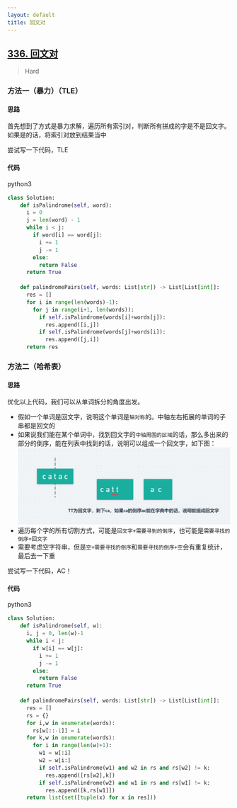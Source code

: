 ```yaml
---
layout: default
title: 回文对
---
```


## [336\. 回文对](https://leetcode-cn.com/problems/palindrome-pairs/)

> Hard


### 方法一（暴力）（TLE）
#### 思路

首先想到了方式是暴力求解，遍历所有索引对，判断所有拼成的字是不是回文字。如果是的话，将索引对放到结果当中

尝试写一下代码，TLE

#### 代码
python3
```python
class Solution:
    def isPalindrome(self, word):
      i = 0
      j = len(word) - 1
      while i < j:
        if word[i] == word[j]:
          i += 1
          j -= 1
        else:
          return False
      return True

    def palindromePairs(self, words: List[str]) -> List[List[int]]:
      res = []
      for i in range(len(words)-1):
        for j in range(i+1, len(words)):
          if self.isPalindrome(words[i]+words[j]):
            res.append([i,j])
          if self.isPalindrome(words[j]+words[i]):
            res.append([j,i])
      return res
```

### 方法二（哈希表）

#### 思路

优化以上代码，我们可以从单词拆分的角度出发。

* 假如一个单词是回文字，说明这个单词是`轴对称`的。中轴左右拓展的单词的子串都是回文的
* 如果说我们能在某个单词中，找到回文字的`中轴周围的区域`的话，那么多出来的部分的倒序，能在列表中找到的话，说明可以组成一个回文字，如下图：
![](/public/images/palindrome-pairs-1.png)
* 遍历每个字的所有切割方式，可能是`回文字+需要寻到的倒序`，也可能是`需要寻找的倒序+回文字`
* 需要考虑空字符串，但是`空+需要寻找的倒序`和`需要寻找的倒序+空`会有重复统计，最后去一下重

尝试写一下代码，AC！

#### 代码
python3
```python
class Solution:
    def isPalindrome(self, w):
      i, j = 0, len(w)-1
      while i < j:
        if w[i] == w[j]:
          i += 1
          j -= 1
        else:
          return False
      return True

    def palindromePairs(self, words: List[str]) -> List[List[int]]:
      res = []
      rs = {}
      for i,w in enumerate(words):
        rs[w[::-1]] = i
      for k,w in enumerate(words):
        for i in range(len(w)+1):
          w1 = w[:i]
          w2 = w[i:]
          if self.isPalindrome(w1) and w2 in rs and rs[w2] != k:
            res.append([rs[w2],k])
          if self.isPalindrome(w2) and w1 in rs and rs[w1] != k:
            res.append([k,rs[w1]])
      return list(set([tuple(x) for x in res]))
```